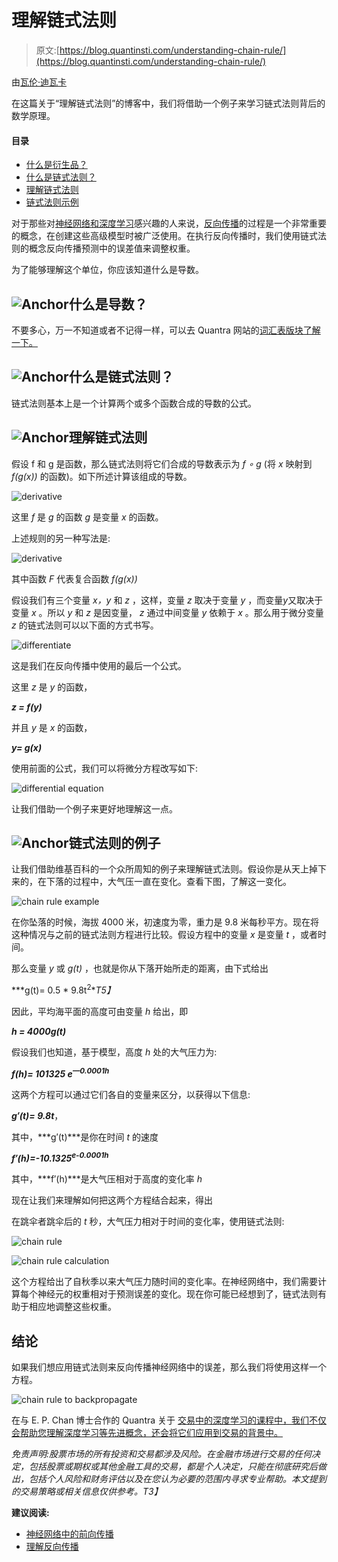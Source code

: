 # 理解链式法则

> 原文:[https://blog.quantinsti.com/understanding-chain-rule/](https://blog.quantinsti.com/understanding-chain-rule/)

由[瓦伦·迪瓦卡](https://www.linkedin.com/in/varun-divakar-b862a667/)

在这篇关于“理解链式法则”的博客中，我们将借助一个例子来学习链式法则背后的数学原理。

#### **目录**

*   [什么是衍生品？](#derivative)
*   [什么是链式法则？](#chainrule)
*   [理解链式法则](#understand)
*   [链式法则示例](#example)

对于那些对[神经网络和深度学习](https://blog.quantinsti.com/introduction-deep-learning-neural-network)感兴趣的人来说，[反向传播](https://blog.quantinsti.com/backpropagation)的过程是一个非常重要的概念，在创建这些高级模型时被广泛使用。在执行反向传播时，我们使用链式法则的概念反向传播预测中的误差值来调整权重。

为了能够理解这个单位，你应该知道什么是导数。

## **![Anchor](../Images/4765334125b448ec4c4bdf8285a1da72.png "Anchor")什么是导数？**

不要多心，万一不知道或者不记得一样，可以去 Quantra 网站的[词汇表版块了解一下。](https://quantra.quantinsti.com/glossary)

## **![Anchor](../Images/4765334125b448ec4c4bdf8285a1da72.png "Anchor")什么是链式法则？**

链式法则基本上是一个计算两个或多个函数合成的导数的公式。

## **![Anchor](../Images/4765334125b448ec4c4bdf8285a1da72.png "Anchor")理解链式法则**

假设 f 和 g 是函数，那么链式法则将它们合成的导数表示为 *f ∘ g* (将 *x* 映射到 *f(g(x))* 的函数)。如下所述计算该组成的导数。

![derivative](../Images/b47e9426b55a363fa9423b9eb1c2961b.png)

这里 *f* 是 *g* 的函数 *g* 是变量 *x* 的函数。

上述规则的另一种写法是:

![derivative](../Images/9495a145a792daa53566bf9c0745e4a4.png)

其中函数 *F* 代表复合函数 *f(g(x))*

假设我们有三个变量 *x，y* 和 *z* ，这样，变量 *z* 取决于变量 *y* ，而变量*y*又取决于变量 *x* 。所以 *y* 和 *z* 是因变量， *z* 通过中间变量 *y* 依赖于 *x* 。那么用于微分变量 *z* 的链式法则可以以下面的方式书写。

![differentiate](../Images/9116cb507d82376e1bafceec76598f10.png)

这是我们在反向传播中使用的最后一个公式。

这里 *z* 是 *y* 的函数，

***z = f(y)***

并且 *y* 是 *x* 的函数，

***y= g(x)***

使用前面的公式，我们可以将微分方程改写如下:

![differential equation](../Images/3ea50ff07654ddd4268cad5f02c44438.png)

让我们借助一个例子来更好地理解这一点。

## **![Anchor](../Images/4765334125b448ec4c4bdf8285a1da72.png "Anchor")链式法则的例子**

让我们借助维基百科的一个众所周知的例子来理解链式法则。假设你是从天上掉下来的，在下落的过程中，大气压一直在变化。查看下图，了解这一变化。

![chain rule example](../Images/35db125b610c61032a96c1cc41187da2.png)

在你坠落的时候，海拔 4000 米，初速度为零，重力是 9.8 米每秒平方。现在将这种情况与之前的链式法则方程进行比较。假设方程中的变量 *x* 是变量 *t* ，或者时间。

那么变量 *y* 或 *g(t)* ，也就是你从下落开始所走的距离，由下式给出

***g(t)= 0.5 * 9.8t<sup>2</sup>**T5】*

因此，平均海平面的高度可由变量 *h* 给出，即

***h = 4000g(t)***

假设我们也知道，基于模型，高度 *h* 处的大气压力为:

***f(h)= 101325 e<sup>—0.0001h</sup>***

这两个方程可以通过它们各自的变量来区分，以获得以下信息:

***g′(t)= 9.8t***，

其中，***g′(t)***是你在时间 *t* 的速度

***f′(h)=-10.1325<sup>e-0.0001h</sup>***

其中，***f′(h)***是大气压相对于高度的变化率 *h*

现在让我们来理解如何把这两个方程结合起来，得出

在跳伞者跳伞后的 *t* 秒，大气压力相对于时间的变化率，使用链式法则:

![chain rule](../Images/90d6d55b91ef98c93aec184ce96b28c4.png)

![chain rule calculation](../Images/c37613af2b403e7bdcb82b5fe450f9d0.png)

这个方程给出了自秋季以来大气压力随时间的变化率。在神经网络中，我们需要计算每个神经元的权重相对于预测误差的变化。现在你可能已经想到了，链式法则有助于相应地调整这些权重。

## **结论**

如果我们想应用链式法则来反向传播神经网络中的误差，那么我们将使用这样一个方程。

![chain rule to backpropagate](../Images/bd9064f50deef82e1f1e1512ed8b0a80.png)

在与 E. P. Chan 博士合作的 Quantra 关于 [交易中的深度学习的课程中，我们不仅会帮助您理解深度学习等先进概念，还会将它们应用到交易的背景中。](https://quantra.quantinsti.com/course/neural-networks-deep-learning-trading-ernest-chan)

*免责声明:股票市场的所有投资和交易都涉及风险。在金融市场进行交易的任何决定，包括股票或期权或其他金融工具的交易，都是个人决定，只能在彻底研究后做出，包括个人风险和财务评估以及在您认为必要的范围内寻求专业帮助。本文提到的交易策略或相关信息仅供参考。T3】*

**建议阅读:**

*   [神经网络中的前向传播](https://blog.quantinsti.com/forward-propagation-neural-networks)
*   [理解反向传播](https://blog.quantinsti.com/backpropagation)